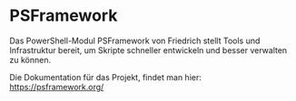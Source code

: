 # PSFramework

Das PowerShell-Modul PSFramework von Friedrich stellt Tools und Infrastruktur bereit, um Skripte schneller entwickeln und besser verwalten zu können.

Die Dokumentation für das Projekt, findet man hier: https://psframework.org/
